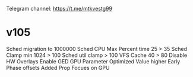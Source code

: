 Telegram channel:
https://t.me/mtkvestg99

# v105

Sched migration to 1000000
Sched CPU Max Percent time 25 > 35
Sched Clamp min 1024 > 100
Sched util clamp > 100
VFS Cache 40 > 80
Disable HW Overlays
Enable GED GPU Parameter
Optimized Value higher Early Phase offsets
Added Prop Focues on GPU
